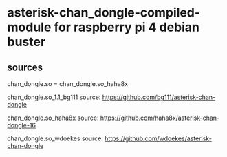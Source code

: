 # asterisk-chan_dongle-compiled-module for raspberry pi 4 debian buster

## sources

chan_dongle.so = chan_dongle.so_haha8x

chan_dongle.so_1.1_bg111 source: https://github.com/bg111/asterisk-chan-dongle

chan_dongle.so_haha8x source: https://github.com/haha8x/asterisk-chan-dongle-16

chan_dongle.so_wdoekes source: https://github.com/wdoekes/asterisk-chan-dongle

